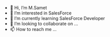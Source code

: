 - 👋 Hi, I’m M.Samet
- 👀 I’m interested in SalesForce
- 🌱 I’m currently learning SalesForce Developer
- 💞️ I’m looking to collaborate on ...
- 📫 How to reach me ...

<!---
saga1453/saga1453 is a ✨ special ✨ repository because its `README.md` (this file) appears on your GitHub profile.
You can click the Preview link to take a look at your changes.
--->
